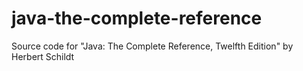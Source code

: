 # java-the-complete-reference
Source code for "Java: The Complete Reference, Twelfth Edition" by Herbert Schildt
